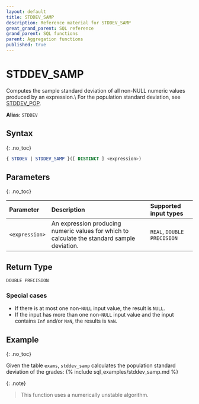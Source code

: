 ```yaml
---
layout: default
title: STDDEV_SAMP
description: Reference material for STDDEV_SAMP
great_grand_parent: SQL reference
grand_parent: SQL functions
parent: Aggregation functions
published: true
---
```


# STDDEV\_SAMP

Computes the sample standard deviation of all non-NULL numeric values produced by an expression.\\
For the population standard deviation, see [STDDEV_POP](stddev-pop.md).

**Alias**: `STDDEV`


## Syntax
{: .no_toc}

```sql
{ STDDEV | STDDEV_SAMP }([ DISTINCT ] <expression>)
```
## Parameters 
{: .no_toc}

| Parameter | Description               | Supported input types |
| :--------- | :----------------------------------- | :--------|
| `<expression>`  | An expression producing numeric values for which to calculate the standard sample deviation. | `REAL`, `DOUBLE PRECISION` <!-- Any numeric type-->|

## Return Type
`DOUBLE PRECISION` <!--for `REAL` and `DOUBLE PRECISION` input types.-->
<!-- `NUMERIC` for serial and `NUMERIC` input types (not yet supported)-->

### Special cases
- If there is at most one non-`NULL` input value, the result is `NULL`.
- If the input has more than one non-`NULL` input value and the input contains `Inf` and/or `NaN`, the results is `NaN`.

## Example
{: .no_toc}

Given the table `exams`, `stddev_samp` calculates the population standard deviation of the grades:
{% include sql_examples/stddev_samp.md %}

{: .note}
> This function uses a numerically unstable algorithm.

